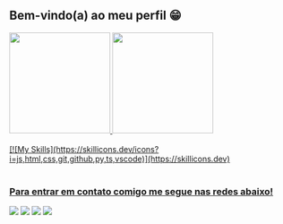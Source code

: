 ## Bem-vindo(a) ao meu perfil 😁

 <div>
  <a href="https://github.com/anaacamargo">
  <img height="180em" src="https://github-readme-stats.vercel.app/api?username=anaacamargo&show_icons=true&theme=dark"/>
  <img height="180em" src="https://github-readme-stats.vercel.app/api/top-langs/?username=anaacamargo&layout=compact&langs_count=6&theme=dark"/>
</div>

<div style="display: inline_block"><br>
  [![My Skills](https://skillicons.dev/icons?i=js,html,css,git,github,py,ts,vscode)](https://skillicons.dev)
</div>
 
 <br>
 
  ### Para entrar em contato comigo me segue nas redes abaixo!
 
<div> 
  <a href="https://instagram.com/camargoanaa_" target="_blank"><img src="https://img.shields.io/badge/-Instagram-%23E4405F?style=social&logo=instagram&logoColor=ff69b4" target="_blank"></a>
 <a href="https://discord.com/users/671528706518548510" target="_blank"><img src="https://img.shields.io/badge/Discord-7289DA?style=social&logo=discord&logoColor=blueviolet" target="_blank"></a> 
  <a href = "mailto:analeticiaccamargo@gmail.com"><img src="https://img.shields.io/badge/-Gmail-%23333?style=social&logo=gmail&logoColor=red" target="_blank"></a>
  <a href="https://www.linkedin.com/in/ana-leticia-costa-camargo" target="_blank"><img src="https://img.shields.io/badge/-LinkedIn-%230077B5?style=social&logo=linkedin&logoColor=blue" target="_blank"></a> 
 

</div>
